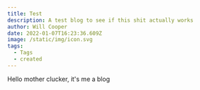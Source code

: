 ```yaml
---
title: Test
description: A test blog to see if this shit actually works
author: Will Cooper
date: 2022-01-07T16:23:36.609Z
image: /static/img/icon.svg
tags:
  - Tags
  - created
---
```

Hello mother clucker, it's me a blog